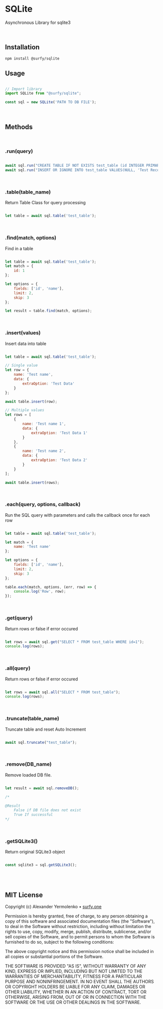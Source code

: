 # SQLite
Asynchronous Library for sqlite3

<br/>

## Installation
```
npm install @surfy/sqlite
```

## Usage

```js

// Import library
import SQLite from "@surfy/sqlite";

const sql = new SQLite('PATH TO DB FILE');
```
<br/>

## Methods
<br/>

### .run(query)
```js

await sql.run("CREATE TABLE IF NOT EXISTS test_table (id INTEGER PRIMARY KEY AUTOINCREMENT, name TEXT, data TEXT);");
await sql.run("INSERT OR IGNORE INTO test_table VALUES(NULL, 'Test Record', 'Data content');");

````
<br/>

### .table(table_name)
Return Table Class for query processing

```js

let table = await sql.table('test_table');

````
<br/>

### .find(match, options)
Find in a table

```js

let table = await sql.table('test_table');
let match = {
	id: 1
};

let options = {
	fields: ['id', 'name'],
	limit: 2,
	skip: 3
};

let result = table.find(match, options);

````
<br/>

### .insert(values)
Insert data into table

```js

let table = await sql.table('test_table');

// Single value
let row = {
	name: 'Test name',
	data: {
		extraOption: 'Test Data'
	}
};

await table.insert(row);

// Multiple values
let rows = [
	{
		name: 'Test name 1',
		data: {
			extraOption: 'Test Data 1'
		}
	},
	{
		name: 'Test name 2',
		data: {
			extraOption: 'Test Data 2'
		}
	}
];

await table.insert(rows);

````
<br/>

### .each(query, options, callback)
Run the SQL query with parameters and calls the callback once for each row

```js

let table = await sql.table('test_table');

let match = {
	name: 'Test name'
};

let options = {
	fields: ['id', 'name'],
	limit: 2,
	skip: 3
};

table.each(match, options, (err, row) => {
	console.log('Row', row);
});


```
<br/>

### .get(query)
Return rows or false if error occured

```js

let rows = await sql.get("SELECT * FROM test_table WHERE id=1");
console.log(rows);

````
<br/>

### .all(query)
Return rows or false if error occured

```js

let rows = await sql.all("SELECT * FROM test_table");
console.log(rows);

````
<br/>

### .truncate(table_name)
Truncate table and reset Auto Increment

```js

await sql.truncate("test_table");

````
<br/>

### .remove(DB_name)
Remove loaded DB file.

```js

let result = await sql.removeDB();

/*

@Result
	False if DB file does not exist
	True If successful
*/

````
<br/>

### .getSQLite3()
Return original SQLite3 object

```js

const sqlite3 = sql.getSQLite3();

````

<br />
<br />

## MIT License

Copyright (c) Alexander Yermolenko • [surfy.one](https://surfy.one)

Permission is hereby granted, free of charge, to any person obtaining a copy
of this software and associated documentation files (the "Software"), to deal
in the Software without restriction, including without limitation the rights
to use, copy, modify, merge, publish, distribute, sublicense, and/or sell
copies of the Software, and to permit persons to whom the Software is
furnished to do so, subject to the following conditions:

The above copyright notice and this permission notice shall be included in all
copies or substantial portions of the Software.

THE SOFTWARE IS PROVIDED "AS IS", WITHOUT WARRANTY OF ANY KIND, EXPRESS OR
IMPLIED, INCLUDING BUT NOT LIMITED TO THE WARRANTIES OF MERCHANTABILITY,
FITNESS FOR A PARTICULAR PURPOSE AND NONINFRINGEMENT. IN NO EVENT SHALL THE
AUTHORS OR COPYRIGHT HOLDERS BE LIABLE FOR ANY CLAIM, DAMAGES OR OTHER
LIABILITY, WHETHER IN AN ACTION OF CONTRACT, TORT OR OTHERWISE, ARISING FROM,
OUT OF OR IN CONNECTION WITH THE SOFTWARE OR THE USE OR OTHER DEALINGS IN THE
SOFTWARE.